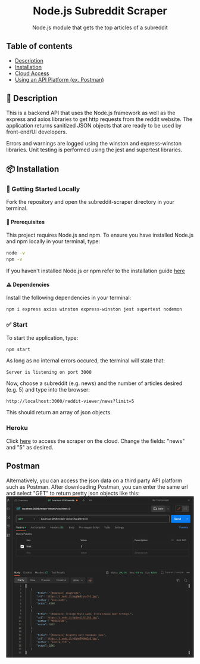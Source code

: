 <h1 align="center">Node.js Subreddit Scraper</h1>

<div align="center">

Node.js module that gets the top articles of a subreddit

</div>

## Table of contents
* [Description](#Description)
* [Installation](#Installation)
* [Cloud Access](#Heroku)
* [Using an API Platform (ex. Postman)](#Postman)

## 📖 Description
This is a backend API that uses the Node.js framework as well as the express and axios libraries to get http requests from the reddit website.
The application returns sanitized JSON objects that are ready to be used by front-end/UI developers.

Errors and warnings are logged using the winston and express-winston libraries.
Unit testing is performed using the jest and supertest libraries.

## 📦 Installation

### 🚀 Getting Started Locally

Fork the repository and open the subreddit-scraper directory in your terminal.

#### 🔐	Prerequisites
This project requires Node.js and npm.
To ensure you have installed Node.js and npm locally in your terminal, type:
```sh
node -v
npm -v
```
If you haven't installed Node.js or npm refer to the installation guide [here](https://nodejs.org/en/download)
#### ⚠️ Dependencies
Install the following dependencies in your terminal:
```sh
npm i express axios winston express-winston jest supertest nodemon
```

### ✅ Start

To start the application, type:
```sh
npm start
```

As long as no internal errors occured, the terminal will state that: 
```
Server is listening on port 3000
```

Now, choose a subreddit (e.g. news) and the number of articles desired (e.g. 5) and type into the browser:
```
http://localhost:3000/reddit-viewer/news?limit=5
```

This should return an array of json objects.
### Heroku
Click [here](https://subreddit-scraper.herokuapp.com/reddit-viewer/news?limit=10) to access the scraper on the cloud.
Change the fields: "news" and "5" as desired.
## Postman

Alternatively, you can access the json data on a third party API platform such as Postman. After downloading Postman, you can enter the same url and select "GET" to return pretty json objects like this: 
![](postman_ex.png)
